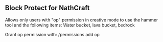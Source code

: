 Block Protect for NathCraft
---

Allows only users with "op" permission in creative mode to use the hammer tool and the following items:
Water bucket, lava bucket, bedrock

Grant op permission with:
/permissions <group> add op